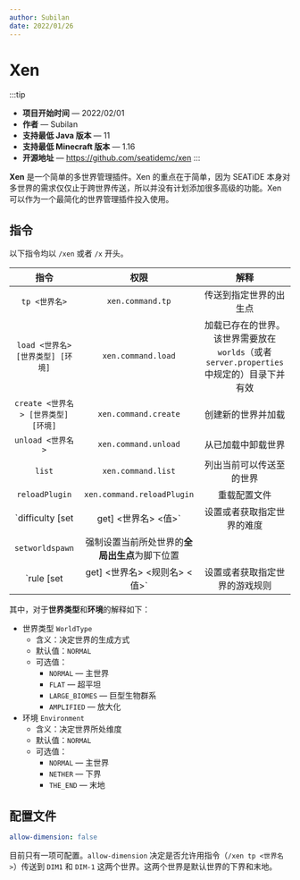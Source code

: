 ```yaml
---
author: Subilan
date: 2022/01/26
---
```

# Xen

:::tip
- **项目开始时间** — 2022/02/01
- **作者** — Subilan
- **支持最低 Java 版本** — 11
- **支持最低 Minecraft 版本** — 1.16
- **开源地址** — <https://github.com/seatidemc/xen>
:::

**Xen** 是一个简单的多世界管理插件。Xen 的重点在于简单，因为 SEATiDE 本身对多世界的需求仅仅止于跨世界传送，所以并没有计划添加很多高级的功能。Xen 可以作为一个最简化的世界管理插件投入使用。

## 指令


以下指令均以 `/xen` 或者 `/x` 开头。

|指令|权限|解释|
|:-:|:-:|:-:|
|`tp <世界名>`|`xen.command.tp`|传送到指定世界的出生点|
|`load <世界名> [世界类型] [环境]`|`xen.command.load`|加载已存在的世界。该世界需要放在 `worlds`（或者 `server.properties` 中规定的）目录下并有效|
|`create <世界名> [世界类型] [环境]`|`xen.command.create`|创建新的世界并加载|
|`unload <世界名>`|`xen.command.unload`|从已加载中卸载世界|
|`list`|`xen.command.list`|列出当前可以传送至的世界|
|`reloadPlugin`|`xen.command.reloadPlugin`|重载配置文件|
|`difficulty [set|get] <世界名> <值>`|设置或者获取指定世界的难度|
|`setworldspawn`|强制设置当前所处世界的**全局出生点**为脚下位置|
|`rule [set|get] <世界名> <规则名> <值>`|设置或者获取指定世界的游戏规则|

其中，对于**世界类型**和**环境**的解释如下：

- 世界类型 `WorldType`
  - 含义：决定世界的生成方式
  - 默认值：`NORMAL`
  - 可选值：
    - `NORMAL` — 主世界
    - `FLAT` — 超平坦
    - `LARGE_BIOMES` — 巨型生物群系
    - `AMPLIFIED` — 放大化
- 环境 `Environment`
  - 含义：决定世界所处维度
  - 默认值：`NORMAL`
  - 可选值：
    - `NORMAL` — 主世界
    - `NETHER` — 下界
    - `THE_END` — 末地

## 配置文件

```yml
allow-dimension: false
```

目前只有一项可配置。`allow-dimension` 决定是否允许用指令（`/xen tp <世界名>`）传送到 `DIM1` 和 `DIM-1` 这两个世界。这两个世界是默认世界的下界和末地。